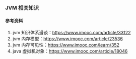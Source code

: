 ### JVM 相关知识
#### 参考资料
1. jvm 知识体系漫谈：https://www.imooc.com/article/33122
2. jvm 内存模型：https://www.imooc.com/article/23536
3. jvm 内存可见性：https://www.imooc.com/learn/352
4. java 虚拟机对象：https://www.imooc.com/article/18046

